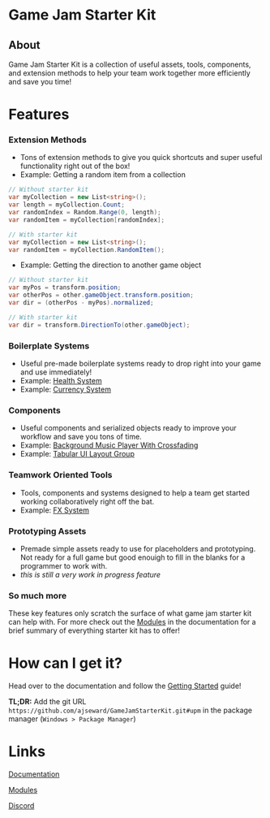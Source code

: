 # Game Jam Starter Kit
## About
Game Jam Starter Kit is a collection of useful assets, tools, components, and extension methods to help your team work together more efficiently and save you time!

# Features
### Extension Methods
* Tons of extension methods to give you quick shortcuts and super useful functionality right out of the box!
* Example: Getting a random item from a collection
```c#
// Without starter kit
var myCollection = new List<string>();
var length = myCollection.Count;
var randomIndex = Random.Range(0, length);
var randomItem = myCollection[randomIndex];

// With starter kit
var myCollection = new List<string>();
var randomItem = myCollection.RandomItem();

```
* Example: Getting the direction to another game object

```c#
// Without starter kit
var myPos = transform.position;
var otherPos = other.gameObject.transform.position;
var dir = (otherPos - myPos).normalized;

// With starter kit
var dir = transform.DirectionTo(other.gameObject);

```

### Boilerplate Systems
* Useful pre-made boilerplate systems ready to drop right into your game and use immediately! 
* Example: [Health System](https://ajseward.github.io/GameJamStarterKit/Health_System.html)
* Example: [Currency System](https://ajseward.github.io/GameJamStarterKit/Currency.html)

### Components
* Useful components and serialized objects ready to improve your workflow and save you tons of time.
* Example: [Background Music Player With Crossfading](https://github.com/ajseward/GameJamStarterKit/blob/master/Assets/GameJamStarterKit/Audio/Scripts/BackgroundMusic.cs)
* Example: [Tabular UI Layout Group](https://github.com/ajseward/GameJamStarterKit/blob/master/Assets/GameJamStarterKit/UI/Scripts/TabLayoutGroup.cs)

### Teamwork Oriented Tools
* Tools, components and systems designed to help a team get started working collaboratively right off the bat.
* Example: [FX System](https://ajseward.github.io/GameJamStarterKit/FX_System.html)

### Prototyping Assets
* Premade simple assets ready to use for placeholders and prototyping. Not ready for a full game but good enouigh to fill in the blanks for a programmer to work with.
* *this is still a very work in progress feature*

### So much more
These key features only scratch the surface of what game jam starter kit can help with. For more check out the [Modules](https://ajseward.github.io/GameJamStarterKit/Core.html) in the documentation for a brief summary of everything starter kit has to offer!

# How can I get it?
Head over to the documentation and follow the [Getting Started](https://ajseward.github.io/GameJamStarterKit/guides/Getting_Started.html) guide!

**TL;DR:** Add the git URL `https://github.com/ajseward/GameJamStarterKit.git#upm` in the package manager (`Windows > Package Manager`)

# Links
[Documentation](https://ajseward.github.io/GameJamStarterKit/)

[Modules](https://ajseward.github.io/GameJamStarterKit/Core.html)

[Discord](https://discord.gg/zXs5MCb)
